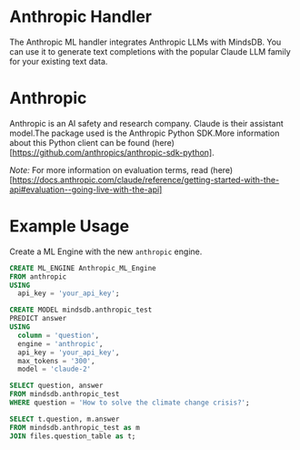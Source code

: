 # Anthropic Handler
The Anthropic ML handler integrates Anthropic LLMs with MindsDB. You can use it to generate text completions with the popular Claude LLM family for your existing text data.

# Anthropic
Anthropic is an AI safety and research company. Claude is their assistant model.The package used is the Anthropic Python SDK.More information about this Python client can be found (here)[https://github.com/anthropics/anthropic-sdk-python].

*Note:* For more information on evaluation terms, read (here) [https://docs.anthropic.com/claude/reference/getting-started-with-the-api#evaluation--going-live-with-the-api]


# Example Usage

Create a ML Engine with the new `anthropic` engine.

~~~~sql
CREATE ML_ENGINE Anthropic_ML_Engine
FROM anthropic
USING
  api_key = 'your_api_key';
~~~~

~~~ sql
CREATE MODEL mindsdb.anthropic_test
PREDICT answer
USING
  column = 'question',
  engine = 'anthropic',
  api_key = 'your_api_key',
  max_tokens = '300',
  model = 'claude-2'
~~~

~~~ sql
SELECT question, answer
FROM mindsdb.anthropic_test
WHERE question = 'How to solve the climate change crisis?';
~~~

~~~ sql
SELECT t.question, m.answer
FROM mindsdb.anthropic_test as m
JOIN files.question_table as t;
~~~~
